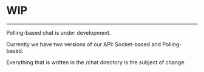 # WIP

---

Polling-based chat is under development. 

Currently we have two versions of our API: Socket-based and Polling-based.

Everything that is written in the /chat directory is the subject of change.